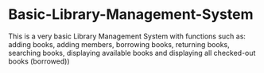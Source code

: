 # Basic-Library-Management-System
This is a very basic Library Management System with functions such as: adding books, adding members, borrowing books, returning books, searching books, displaying available books and displaying all checked-out books (borrowed))
